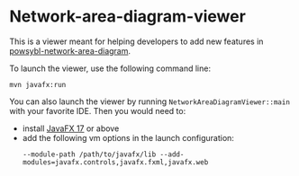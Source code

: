 # Network-area-diagram-viewer

This is a viewer meant for helping developers to add new features in [powsybl-network-area-diagram](https://github.com/powsybl/powsybl-network-area-diagram/).

To launch the viewer, use the following command line: 
```
mvn javafx:run
```

You can also launch the viewer by running `NetworkAreaDiagramViewer::main` with your favorite IDE.
Then you would need to:
* install [JavaFX 17](https://openjfx.io/) or above
* add the following vm options in the launch configuration:
  ```
  --module-path /path/to/javafx/lib --add-modules=javafx.controls,javafx.fxml,javafx.web
  ```
